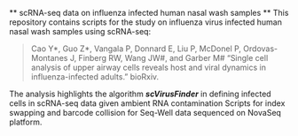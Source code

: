 ** scRNA-seq data on influenza infected human nasal wash samples **
This repository contains scripts for the study on influenza virus infected human nasal wash samples using scRNA-seq: 
>Cao Y*, Guo Z*, Vangala P, Donnard E, Liu P, McDonel P, Ordovas-Montanes J, Finberg RW, Wang JW#, and Garber M# “Single cell analysis of upper airway cells reveals host and viral dynamics in influenza-infected adults.” bioRxiv.  

The analysis highlights the algorithm ***scVirusFinder*** in defining infected cells in scRNA-seq data given ambient RNA contamination
Scripts for index swapping and barcode collision for Seq-Well data sequenced on NovaSeq platform.
